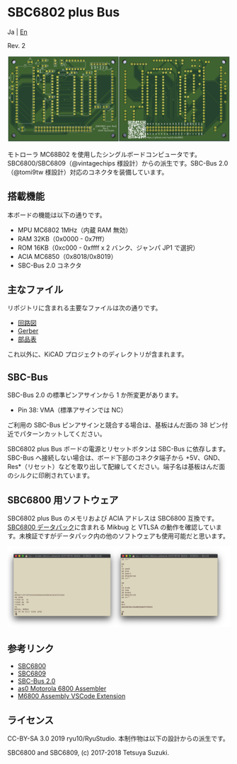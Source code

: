 # SBC6802 plus Bus

Ja | [En](README.md)

Rev. 2

![boardr2](graphics/sbc6802r2-ab.png)

モトローラ MC68B02 を使用したシングルボードコンピュータです。SBC6800/SBC6809（@vintagechips 様設計）からの派生です。SBC-Bus 2.0（@tomi9tw 様設計）対応のコネクタを装備しています。

## 搭載機能

本ボードの機能は以下の通りです。

* MPU MC6802 1MHz（内蔵 RAM 無効）
* RAM 32KB（0x0000 - 0x7fff）
* ROM 16KB（0xc000 - 0xffff x 2 バンク、ジャンパ JP1 で選択）
* ACIA MC6850（0x8018/0x8019）
* SBC-Bus 2.0 コネクタ

## 主なファイル

リポジトリに含まれる主要なファイルは次の通りです。

* [回路図](sbc6802_r2_sch.pdf)
* [Gerber](sbc6802_gerber_r2.zip)
* [部品表](sbc6802_r2_BOM.pdf)

これ以外に、KiCAD プロジェクトのディレクトリが含まれます。

## SBC-Bus

SBC-Bus 2.0 の標準ピンアサインから 1 か所変更があります。

* Pin 38: VMA（標準アサインでは NC）

ご利用の SBC-Bus ピンアサインと競合する場合は、基板はんだ面の 38 ピン付近でパターンカットしてください。

SBC6802 plus Bus ボードの電源とリセットボタンは SBC-Bus に依存します。SBC-Bus へ接続しない場合は、ボード下部のコネクタ端子から +5V、GND、Res*（リセット）などを取り出して配線してください。端子名は基板はんだ面のシルクに印刷されています。

## SBC6800 用ソフトウェア

SBC6802 plus Bus のメモリおよび ACIA アドレスは SBC6800 互換です。[SBC6800 データパック](http://www.amy.hi-ho.ne.jp/officetetsu/storage/sbc6800_datapack.zip)に含まれる Mikbug と VTLSA の動作を確認しています。未検証ですがデータパック内の他のソフトウェアも使用可能だと思います。

![mikbug-vtlsa](graphics/mikbug-vtlsa.png)

## 参考リンク

* [SBC6800](https://www.switch-science.com/catalog/3581/)
* [SBC6809](https://www.switch-science.com/catalog/3583/)
* [SBC-Bus 2.0](https://store.shopping.yahoo.co.jp/orangepicoshop/pico-a-008.html)
* [as0 Motorola 6800 Assembler](https://github.com/JimInCA/motorola-6800-assembler)
* [M6800 Assembly VSCode Extension](https://marketplace.visualstudio.com/items?itemName=RyuStudio.m6800-as0)

## ライセンス

CC-BY-SA 3.0 
2019 ryu10/RyuStudio. 本制作物は以下の設計からの派生です。

SBC6800 and SBC6809, (c) 2017-2018 Tetsuya Suzuki.

